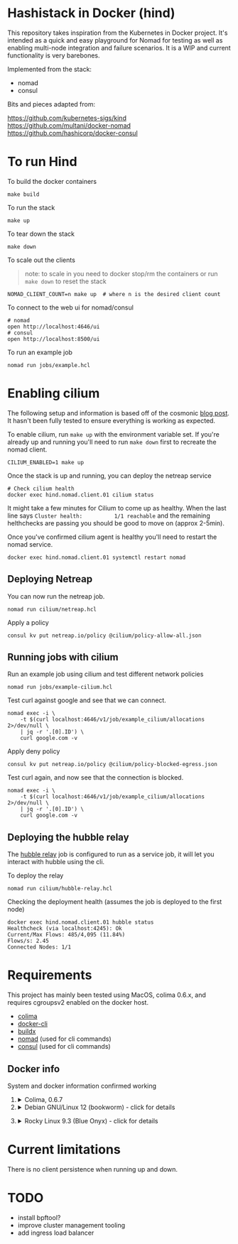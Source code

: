# Hashistack in Docker (hind)
This repository takes inspiration from the Kubernetes in Docker project. It's intended as a quick and easy playground for Nomad for testing as well as enabling multi-node integration and failure scenarios. It is a WIP and current functionality is very barebones.

Implemented from the stack:
- nomad
- consul

Bits and pieces adapted from:

https://github.com/kubernetes-sigs/kind<br>
https://github.com/multani/docker-nomad<br>
https://github.com/hashicorp/docker-consul<br>

# To run Hind
To build the docker containers
```
make build
```
To run the stack
```
make up
```
To tear down the stack
```
make down
```
To scale out the clients
> note: to scale in you need to docker stop/rm the containers or run `make down` to reset the stack
```
NOMAD_CLIENT_COUNT=n make up  # where n is the desired client count
```
To connect to the web ui for nomad/consul
```
# nomad
open http://localhost:4646/ui
# consul
open http://localhost:8500/ui
```
To run an example job
```
nomad run jobs/example.hcl
```

# Enabling cilium
The following setup and information is based off of the cosmonic [blog post](https://cosmonic.com/blog/engineering/netreap-a-practical-guide-to-running-cilium-in-nomad). It hasn't been fully tested to ensure everything is working as expected.

To enable cilium, run `make up` with the environment variable set. If you're already up and running you'll need to run `make down` first to recreate the nomad client.
```
CILIUM_ENABLED=1 make up
```
Once the stack is up and running, you can deploy the netreap service
```
# Check cilium health
docker exec hind.nomad.client.01 cilium status
```
It might take a few minutes for Cilium to come up as healthy. When the last line says `Cluster health:          1/1 reachable` and the remaining helthchecks are passing you should be good to move on (approx 2-5min).

Once you've confirmed cilium agent is healthy you'll need to restart the nomad service.
```
docker exec hind.nomad.client.01 systemctl restart nomad
```
## Deploying Netreap
You can now run the netreap job.
```
nomad run cilium/netreap.hcl
```
Apply a policy
```
consul kv put netreap.io/policy @cilium/policy-allow-all.json
```
## Running jobs with cilium
Run an example job using cilium and test different network policies
```
nomad run jobs/example-cilium.hcl
```
Test curl against google and see that we can connect.
```
nomad exec -i \
    -t $(curl localhost:4646/v1/job/example_cilium/allocations 2>/dev/null \
    | jq -r '.[0].ID') \
    curl google.com -v
```
Apply deny policy
```
consul kv put netreap.io/policy @cilium/policy-blocked-egress.json
```
Test curl again, and now see that the connection is blocked.
```
nomad exec -i \
    -t $(curl localhost:4646/v1/job/example_cilium/allocations 2>/dev/null \
    | jq -r '.[0].ID') \
    curl google.com -v
```
## Deploying the hubble relay
The [hubble relay](https://docs.cilium.io/en/stable/internals/hubble/#hubble-relay) job is configured to run as a service job, it will let you interact with hubble using the cli.

To deploy the relay
```
nomad run cilium/hubble-relay.hcl
```

Checking the deployment health (assumes the job is deployed to the first node)
```
docker exec hind.nomad.client.01 hubble status
Healthcheck (via localhost:4245): Ok
Current/Max Flows: 485/4,095 (11.84%)
Flows/s: 2.45
Connected Nodes: 1/1
```

# Requirements
This project has mainly been tested using MacOS, colima 0.6.x, and requires cgroupsv2 enabled on the docker host.
- [colima](https://github.com/abiosoft/colima)
- [docker-cli](https://docs.docker.com/engine/install/binaries/#install-client-binaries-on-macos)
- [buildx](https://github.com/abiosoft/colima/discussions/273)
- [nomad](https://developer.hashicorp.com/nomad/downloads) (used for cli commands)
- [consul](https://developer.hashicorp.com/consul/downloads) (used for cli commands)

## Docker info
System and docker information confirmed working
1. <details><summary>Colima, 0.6.7</summary></details>
2. <details><summary>Debian GNU/Linux 12 (bookworm) - click for details</summary>

        Client: Docker Engine - Community
         Version:    24.0.7
         Context:    default
         Debug Mode: false
         Plugins:
          buildx: Docker Buildx (Docker Inc.)
            Version:  v0.11.2
            Path:     /Users/user/.docker/cli-plugins/docker-buildx

        Server:
         Containers: 4
          Running: 4
          Paused: 0
          Stopped: 0
         Images: 11
         Server Version: 25.0.0
         Storage Driver: overlay2
          Backing Filesystem: extfs
          Supports d_type: true
          Using metacopy: false
          Native Overlay Diff: true
          userxattr: false
         Logging Driver: json-file
         Cgroup Driver: systemd
         Cgroup Version: 2
         Plugins:
          Volume: local
          Network: bridge host ipvlan macvlan null overlay
          Log: awslogs fluentd gcplogs gelf journald json-file local splunk syslog
         Swarm: inactive
         Runtimes: io.containerd.runc.v2 runc
         Default Runtime: runc
         Init Binary: docker-init
         containerd version: a1496014c916f9e62104b33d1bb5bd03b0858e59
         runc version: v1.1.11-0-g4bccb38
         init version: de40ad0
         Security Options:
          apparmor
          seccomp
           Profile: builtin
          cgroupns
         Kernel Version: 6.1.0-17-amd64
         Operating System: Debian GNU/Linux 12 (bookworm)
         OSType: linux
         Architecture: x86_64
         CPUs: 2
         Total Memory: 1.921GiB
         Name: debian
         ID: 3eb5fae9-6504-4117-a93d-c099568e79c2
         Docker Root Dir: /var/lib/docker
         Debug Mode: false
         Experimental: false
         Insecure Registries:
          127.0.0.0/8
         Live Restore Enabled: false
</details>


3. <details><summary>Rocky Linux 9.3 (Blue Onyx) - click for details</summary>

        Client: Docker Engine - Community
         Version:    24.0.7
         Context:    default
         Debug Mode: false
         Plugins:
          buildx: Docker Buildx (Docker Inc.)
            Version:  v0.11.2
            Path:     /Users/user/.docker/cli-plugins/docker-buildx

        Server:
         Containers: 0
          Running: 0
          Paused: 0
          Stopped: 0
         Images: 0
         Server Version: 24.0.7
         Storage Driver: overlay2
          Backing Filesystem: xfs
          Supports d_type: true
          Using metacopy: false
          Native Overlay Diff: true
          userxattr: false
         Logging Driver: json-file
         Cgroup Driver: systemd
         Cgroup Version: 2
         Plugins:
          Volume: local
          Network: bridge host ipvlan macvlan null overlay
          Log: awslogs fluentd gcplogs gelf journald json-file local logentries splunk syslog
         Swarm: inactive
         Runtimes: io.containerd.runc.v2 runc
         Default Runtime: runc
         Init Binary: docker-init
         containerd version: a1496014c916f9e62104b33d1bb5bd03b0858e59
         runc version: v1.1.11-0-g4bccb38
         init version: de40ad0
         Security Options:
          seccomp
           Profile: builtin
          selinux
          cgroupns
         Kernel Version: 5.14.0-362.13.1.el9_3.x86_64
         Operating System: Rocky Linux 9.3 (Blue Onyx)
         OSType: linux
         Architecture: x86_64
         CPUs: 2
         Total Memory: 1.722GiB
         Name: default
         ID: 84a6e94a-7b3e-42ff-9370-1d0820695a55
         Docker Root Dir: /var/lib/docker
         Debug Mode: false
         Experimental: false
         Insecure Registries:
          127.0.0.0/8
         Live Restore Enabled: false
</details>

# Current limitations
There is no client persistence when running up and down.

# TODO
- install bpftool?
- improve cluster management tooling
- add ingress load balancer
